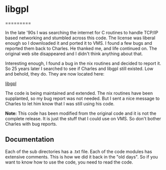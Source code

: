 # libgpl
=========

In the late '90s I was searching the internet for C routines to handle
TCP/IP based networking and stumbled across this code. The license was
liberal enough so I downloaded it and ported it to VMS. I found a few 
bugs and reported them back to Charles. He thanked me, and life 
continued on. The original web site disappeared and I didn't think 
anything about that. 

Interesting enough, I found a bug in the nix routines and decided to
report it. So 25 years later I searched to see if Charles and libgpl
still existed. Low and behold, they do. They are now located here: 

[libgpl](http://www.geonius.com/software/index.html#libgpl)

The code is being maintained and extended. The nix routines have been
supplanted, so my bug report was not needed. But I sent a nice message
to Charles to let him know that I was still using his code.

**Note:** This code has been modified from the original code and it is
not the complete release. It is just the stuff that I could use on VMS. 
So don't bother Charles with bug reports. 

## Documentation

Each of the sub directories has a .txt file. Each of the code modules
has extensive comments. This is how we did it back in the "old days".
So if you want to know how to use the code, you need to read the code.

